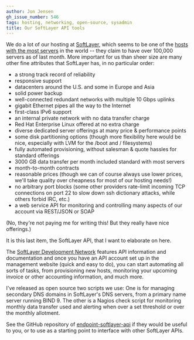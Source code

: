 ```yaml
---
author: Jon Jensen
gh_issue_number: 546
tags: hosting, networking, open-source, sysadmin
title: Our SoftLayer API tools
---
```


We do a lot of our hosting at [SoftLayer](http://www.softlayer.com/), which seems to be one of the [hosts with the most servers](http://www.datacenterknowledge.com/archives/2009/05/14/whos-got-the-most-web-servers/) in the world -- they claim to have over 100,000 servers as of last month. More important for us than sheer size are many other fine attributes that SoftLayer has, in no particular order:

- a strong track record of reliability
- responsive support
- datacenters around the U.S. and some in Europe and Asia
- solid power backup
- well-connected redundant networks with multiple 10 Gbps uplinks
- gigabit Ethernet pipes all the way to the Internet
- first-class IPv6 support
- an internal private network with no data transfer charge
- Red Hat Enterprise Linux offered at no extra charge
- diverse dedicated server offerings at many price & performance points
- some disk partitioning options (though more flexibility here would be nice, especially with LVM for the /boot and / filesystems)
- fully automated provisioning, without salesman & quote hassles for standard offerings
- 3000 GB data transfer per month included standard with most servers
- month-to-month contracts
- reasonable prices (though we can of course always use lower prices, we'll take quality over cheapness for most of our hosting needs!)
- no arbitrary port blocks (some other providers rate-limit incoming TCP connections on port 22 to slow down ssh dictionary attacks, while others forbid IRC, etc.)
- a web service API for monitoring and controlling many aspects of our account via REST/JSON or SOAP

(No, they're not paying me for writing this! But they really have nice offerings.)

It is this last item, the SoftLayer API, that I want to elaborate on here.

The [SoftLayer Development Network](http://sldn.softlayer.com/) features API information and documentation and once you have an API account set up in the management website (quick and easy to do), you can start automating all sorts of tasks, from provisioning new hosts, monitoring your upcoming invoice or other accounting information, and much more.

I've released as open source two scripts we use: One is for managing secondary DNS domains in SoftLayer's DNS servers, from a primary name server running BIND 9. The other is a Nagios check script for monitoring monthly data transfer used and alerting when over a set threshold or over the monthly allotment.

See the GitHub repository of [endpoint-softlayer-api](https://github.com/jonjensen/endpoint-softlayer-api) if they would be useful to you, or to use as a starting point to interface with other SoftLayer APIs.
